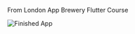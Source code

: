 From London App Brewery Flutter Course

![Finished App](https://github.com/londonappbrewery/Images/blob/master/flash_chat_flutter_demo.gif)
